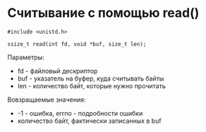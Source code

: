 # Считывание с помощью read()

    #include <unistd.h>

    ssize_t read(int fd, void *buf, size_t len);

Параметры:
* fd - файловый дескриптор
* buf - указатель на буфер, куда считывать байты
* len - количество байт, которые нужно прочитать

Вовзращаемые значения: 
* -1 - ошибка, errno - подробности ошибки
* количество байт, фактически записанных в buf


